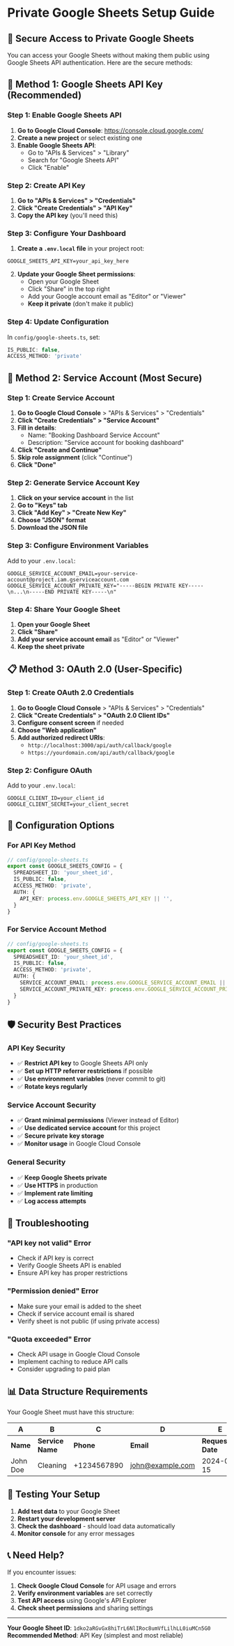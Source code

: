 # Private Google Sheets Setup Guide

## 🔐 **Secure Access to Private Google Sheets**

You can access your Google Sheets without making them public using Google Sheets API authentication. Here are the secure methods:

## 🚀 **Method 1: Google Sheets API Key (Recommended)**

### **Step 1: Enable Google Sheets API**

1. **Go to Google Cloud Console**: https://console.cloud.google.com/
2. **Create a new project** or select existing one
3. **Enable Google Sheets API**:
   - Go to "APIs & Services" > "Library"
   - Search for "Google Sheets API"
   - Click "Enable"

### **Step 2: Create API Key**

1. **Go to "APIs & Services" > "Credentials"**
2. **Click "Create Credentials" > "API Key"**
3. **Copy the API key** (you'll need this)

### **Step 3: Configure Your Dashboard**

1. **Create a `.env.local` file** in your project root:
```env
GOOGLE_SHEETS_API_KEY=your_api_key_here
```

2. **Update your Google Sheet permissions**:
   - Open your Google Sheet
   - Click "Share" in the top right
   - Add your Google account email as "Editor" or "Viewer"
   - **Keep it private** (don't make it public)

### **Step 4: Update Configuration**

In `config/google-sheets.ts`, set:
```typescript
IS_PUBLIC: false,
ACCESS_METHOD: 'private'
```

## 🔑 **Method 2: Service Account (Most Secure)**

### **Step 1: Create Service Account**

1. **Go to Google Cloud Console** > "APIs & Services" > "Credentials"
2. **Click "Create Credentials" > "Service Account"**
3. **Fill in details**:
   - Name: "Booking Dashboard Service Account"
   - Description: "Service account for booking dashboard"
4. **Click "Create and Continue"**
5. **Skip role assignment** (click "Continue")
6. **Click "Done"**

### **Step 2: Generate Service Account Key**

1. **Click on your service account** in the list
2. **Go to "Keys" tab**
3. **Click "Add Key" > "Create New Key"**
4. **Choose "JSON" format**
5. **Download the JSON file**

### **Step 3: Configure Environment Variables**

Add to your `.env.local`:
```env
GOOGLE_SERVICE_ACCOUNT_EMAIL=your-service-account@project.iam.gserviceaccount.com
GOOGLE_SERVICE_ACCOUNT_PRIVATE_KEY="-----BEGIN PRIVATE KEY-----\n...\n-----END PRIVATE KEY-----\n"
```

### **Step 4: Share Your Google Sheet**

1. **Open your Google Sheet**
2. **Click "Share"**
3. **Add your service account email** as "Editor" or "Viewer"
4. **Keep the sheet private**

## 📋 **Method 3: OAuth 2.0 (User-Specific)**

### **Step 1: Create OAuth 2.0 Credentials**

1. **Go to Google Cloud Console** > "APIs & Services" > "Credentials"
2. **Click "Create Credentials" > "OAuth 2.0 Client IDs"**
3. **Configure consent screen** if needed
4. **Choose "Web application"**
5. **Add authorized redirect URIs**:
   - `http://localhost:3000/api/auth/callback/google`
   - `https://yourdomain.com/api/auth/callback/google`

### **Step 2: Configure OAuth**

Add to your `.env.local`:
```env
GOOGLE_CLIENT_ID=your_client_id
GOOGLE_CLIENT_SECRET=your_client_secret
```

## 🔧 **Configuration Options**

### **For API Key Method**
```typescript
// config/google-sheets.ts
export const GOOGLE_SHEETS_CONFIG = {
  SPREADSHEET_ID: 'your_sheet_id',
  IS_PUBLIC: false,
  ACCESS_METHOD: 'private',
  AUTH: {
    API_KEY: process.env.GOOGLE_SHEETS_API_KEY || '',
  }
}
```

### **For Service Account Method**
```typescript
// config/google-sheets.ts
export const GOOGLE_SHEETS_CONFIG = {
  SPREADSHEET_ID: 'your_sheet_id',
  IS_PUBLIC: false,
  ACCESS_METHOD: 'private',
  AUTH: {
    SERVICE_ACCOUNT_EMAIL: process.env.GOOGLE_SERVICE_ACCOUNT_EMAIL || '',
    SERVICE_ACCOUNT_PRIVATE_KEY: process.env.GOOGLE_SERVICE_ACCOUNT_PRIVATE_KEY || '',
  }
}
```

## 🛡️ **Security Best Practices**

### **API Key Security**
- ✅ **Restrict API key** to Google Sheets API only
- ✅ **Set up HTTP referrer restrictions** if possible
- ✅ **Use environment variables** (never commit to git)
- ✅ **Rotate keys regularly**

### **Service Account Security**
- ✅ **Grant minimal permissions** (Viewer instead of Editor)
- ✅ **Use dedicated service account** for this project
- ✅ **Secure private key storage**
- ✅ **Monitor usage** in Google Cloud Console

### **General Security**
- ✅ **Keep Google Sheets private**
- ✅ **Use HTTPS** in production
- ✅ **Implement rate limiting**
- ✅ **Log access attempts**

## 🚨 **Troubleshooting**

### **"API key not valid" Error**
- Check if API key is correct
- Verify Google Sheets API is enabled
- Ensure API key has proper restrictions

### **"Permission denied" Error**
- Make sure your email is added to the sheet
- Check if service account email is shared
- Verify sheet is not public (if using private access)

### **"Quota exceeded" Error**
- Check API usage in Google Cloud Console
- Implement caching to reduce API calls
- Consider upgrading to paid plan

## 📊 **Data Structure Requirements**

Your Google Sheet must have this structure:

| A | B | C | D | E | F |
|---|---|---|---|---|---|
| **Name** | **Service Name** | **Phone** | **Email** | **Requested Date** | **Requested Time** |
| John Doe | Cleaning | +1234567890 | john@example.com | 2024-01-15 | 14:30 |

## 🔄 **Testing Your Setup**

1. **Add test data** to your Google Sheet
2. **Restart your development server**
3. **Check the dashboard** - should load data automatically
4. **Monitor console** for any error messages

## 📞 **Need Help?**

If you encounter issues:

1. **Check Google Cloud Console** for API usage and errors
2. **Verify environment variables** are set correctly
3. **Test API access** using Google's API Explorer
4. **Check sheet permissions** and sharing settings

---

**Your Google Sheet ID**: `1dko2aRGvGx8hiTrL6NlIRoc8umVfLilhLL0iuMCn5G0`
**Recommended Method**: API Key (simplest and most reliable) 